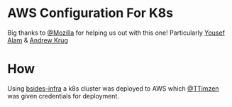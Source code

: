 # AWS Configuration For K8s

Big thanks to [@Mozilla](https://twitter.com/mozilla) for helping us out with this one! Particularly [Yousef Alam](https://twitter.com/yalam96) & [Andrew Krug](https://twitter.com/andrewkrug)

# How

Using [bsides-infra](https://github.com/flamingspaz/bsides-infra) a k8s cluster was deployed to AWS which [@TTimzen](https://twitter.com/TTimzen) was given credentials for deployment.
